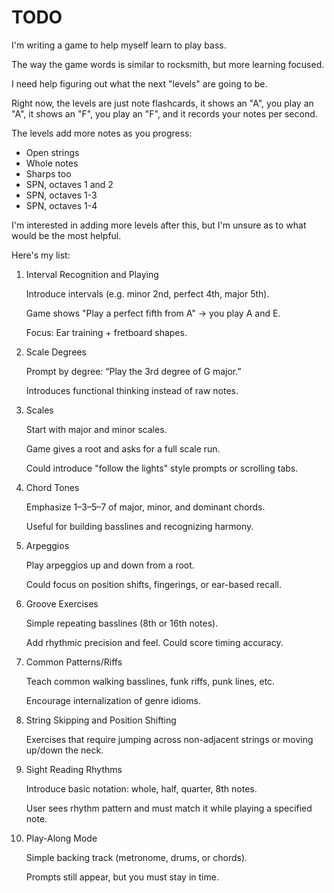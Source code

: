 # TODO

I'm writing a game to help myself learn to play bass.

The way the game words is similar to rocksmith, but more learning focused.

I need help figuring out what the next "levels" are going to be.

Right now, the levels are just note flashcards, it shows an "A", you play an
"A", it shows an "F", you play an "F", and it records your notes per second.

The levels add more notes as you progress:
- Open strings
- Whole notes
- Sharps too
- SPN, octaves 1 and 2
- SPN, octaves 1-3
- SPN, octaves 1-4

I'm interested in adding more levels after this, but I'm unsure as to what would
be the most helpful.

Here's my list:

1. Interval Recognition and Playing

    Introduce intervals (e.g. minor 2nd, perfect 4th, major 5th).

    Game shows "Play a perfect fifth from A" → you play A and E.

    Focus: Ear training + fretboard shapes.

2. Scale Degrees

    Prompt by degree: “Play the 3rd degree of G major.”

    Introduces functional thinking instead of raw notes.

3. Scales

    Start with major and minor scales.

    Game gives a root and asks for a full scale run.

    Could introduce "follow the lights" style prompts or scrolling tabs.

4. Chord Tones

    Emphasize 1–3–5–7 of major, minor, and dominant chords.

    Useful for building basslines and recognizing harmony.

5. Arpeggios

    Play arpeggios up and down from a root.

    Could focus on position shifts, fingerings, or ear-based recall.

6. Groove Exercises

    Simple repeating basslines (8th or 16th notes).

    Add rhythmic precision and feel. Could score timing accuracy.

7. Common Patterns/Riffs

    Teach common walking basslines, funk riffs, punk lines, etc.

    Encourage internalization of genre idioms.

8. String Skipping and Position Shifting

    Exercises that require jumping across non-adjacent strings or moving up/down the neck.

9. Sight Reading Rhythms

    Introduce basic notation: whole, half, quarter, 8th notes.

    User sees rhythm pattern and must match it while playing a specified note.

10. Play-Along Mode

    Simple backing track (metronome, drums, or chords).

    Prompts still appear, but you must stay in time.

